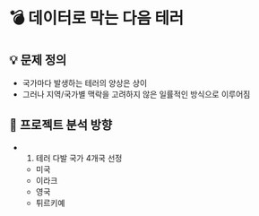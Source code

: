 # 💣 데이터로 막는 다음 테러
## 💡 문제 정의
 - 국가마다 발생하는 테러의 양상은 상이
 - 그러나 지역/국가별 맥락을 고려하지 않은 일률적인 방식으로 이루어짐
## 🎯 프로젝트 분석 방향
- 1. 테러 다발 국가 4개국 선정
  - 미국
  - 이라크
  - 영국
  - 튀르키예
